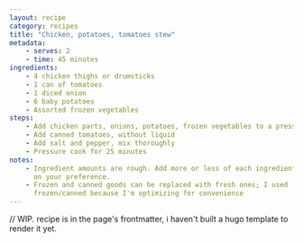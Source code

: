 ```yaml
---
layout: recipe
category: recipes
title: "Chicken, potatoes, tomatoes stew"
metadata:
    - serves: 2
    - time: 45 minutes
ingredients:
    - 4 chicken thighs or drumsticks
    - 1 can of tomatoes
    - 1 diced onion
    - 6 baby potatoes
    - Assorted frozen vegetables
steps:
    - Add chicken parts, onions, potatoes, frozen vegetables to a pressure cooker.
    - Add canned tomatoes, without liquid
    - Add salt and pepper, mix thoroughly
    - Pressure cook for 25 minutes
notes:
    - Ingredient amounts are rough. Add more or less of each ingredient based
      on your preference.
    - Frozen and canned goods can be replaced with fresh ones; I used
      frozen/canned because I'm optimizing for convenience
---
```


// WIP. recipe is in the page's frontmatter, i haven't built a hugo template to render
it yet.
